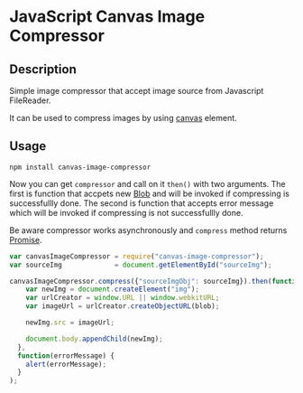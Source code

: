 # JavaScript Canvas Image Compressor

## Description
Simple image compressor that accept image source from Javascript FileReader.

It can be used to compress images by using
[canvas](https://developer.mozilla.org/en-US/docs/HTML/Canvas) element.

## Usage
```shell
npm install canvas-image-compressor
```

Now you can get `compressor` and call on it `then()` with two arguments.
The first is function that accpets new [Blob](https://developer.mozilla.org/en-US/docs/Web/API/Blob) and will be invoked if compressing is successfullly done.
The second is function that accepts error message which will be invoked if compressing is not successfullly done.

Be aware compressor works asynchronously and `compress` method returns [Promise](https://developer.mozilla.org/en-US/docs/Web/JavaScript/Reference/Global_Objects/Promise).

```javascript
var canvasImageCompressor = require("canvas-image-compressor");
var sourceImg             = document.getElementById("sourceImg");

canvasImageCompressor.compress({"sourceImgObj": sourceImg}).then(function (blob) {
    var newImg = document.createElement("img");
    var urlCreator = window.URL || window.webkitURL;
    var imageUrl = urlCreator.createObjectURL(blob);

    newImg.src = imageUrl;

    document.body.appendChild(newImg);
  },
  function(errorMessage) {
    alert(errorMessage);
  }
);
```
